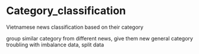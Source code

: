 # Category_classification
 Vietnamese news classification based on their category

group similar category from different news, give them new general category
troubling with imbalance data, split data
